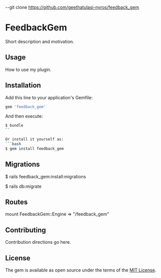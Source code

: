 --git clone https://github.com/geethatulasi-nyros/feedback_gem
# FeedbackGem
Short description and motivation.

## Usage
How to use my plugin.

## Installation
Add this line to your application's Gemfile:

```ruby
gem 'feedback_gem'
```

And then execute:
```bash
$ bundle
``

Or install it yourself as:
```bash
$ gem install feedback_gem
```
## Migrations
$ rails feedback_gem:install:migrations

$ rails db:migrate

## Routes
mount FeedbackGem::Engine => "/feedback_gem"

## Contributing
Contribution directions go here.

## License
The gem is available as open source under the terms of the [MIT License](https://opensource.org/licenses/MIT).
